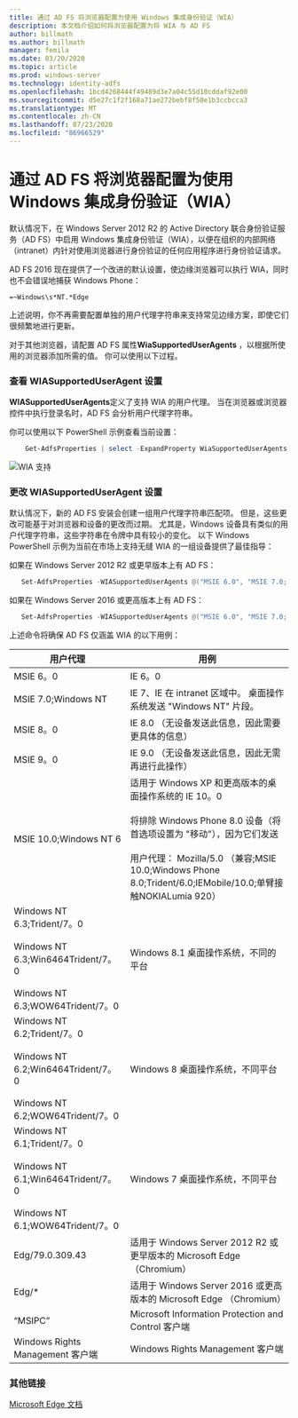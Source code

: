 ```yaml
---
title: 通过 AD FS 将浏览器配置为使用 Windows 集成身份验证（WIA）
description: 本文档介绍如何将浏览器配置为将 WIA 与 AD FS
author: billmath
ms.author: billmath
manager: femila
ms.date: 03/20/2020
ms.topic: article
ms.prod: windows-server
ms.technology: identity-adfs
ms.openlocfilehash: 1bcd4268444f49489d3e7a04c55d10cddaf92e00
ms.sourcegitcommit: d5e27c1f2f168a71ae272bebf8f50e1b3ccbcca3
ms.translationtype: MT
ms.contentlocale: zh-CN
ms.lasthandoff: 07/23/2020
ms.locfileid: "86966529"
---
```

# <a name="configure-browsers-to-use-windows-integrated-authentication-wia-with-ad-fs"></a>通过 AD FS 将浏览器配置为使用 Windows 集成身份验证（WIA）

默认情况下，在 Windows Server 2012 R2 的 Active Directory 联合身份验证服务（AD FS）中启用 Windows 集成身份验证（WIA），以便在组织的内部网络（intranet）内针对使用浏览器进行身份验证的任何应用程序进行身份验证请求。

AD FS 2016 现在提供了一个改进的默认设置，使边缘浏览器可以执行 WIA，同时也不会错误地捕获 Windows Phone：

    =~Windows\s*NT.*Edge

上述说明，你不再需要配置单独的用户代理字符串来支持常见边缘方案，即使它们很频繁地进行更新。

对于其他浏览器，请配置 AD FS 属性**WiaSupportedUserAgents** ，以根据所使用的浏览器添加所需的值。  你可以使用以下过程。



### <a name="view-wiasupporteduseragent-settings"></a>查看 WIASupportedUserAgent 设置
**WIASupportedUserAgents**定义了支持 WIA 的用户代理。 当在浏览器或浏览器控件中执行登录名时，AD FS 会分析用户代理字符串。

你可以使用以下 PowerShell 示例查看当前设置：

```powershell
    Get-AdfsProperties | select -ExpandProperty WiaSupportedUserAgents
```

![WIA 支持](../operations/media/Configure-AD-FS-Browser-WIA/wiasupport.png)

### <a name="change-wiasupporteduseragent-settings"></a>更改 WIASupportedUserAgent 设置
默认情况下，新的 AD FS 安装会创建一组用户代理字符串匹配项。 但是，这些更改可能基于对浏览器和设备的更改而过期。 尤其是，Windows 设备具有类似的用户代理字符串，这些字符串在令牌中具有较小的变化。 以下 Windows PowerShell 示例为当前在市场上支持无缝 WIA 的一组设备提供了最佳指导：

如果在 Windows Server 2012 R2 或更早版本上有 AD FS：

```powershell
   Set-AdfsProperties -WIASupportedUserAgents @("MSIE 6.0", "MSIE 7.0; Windows NT", "MSIE 8.0", "MSIE 9.0", "MSIE 10.0; Windows NT 6", "Windows NT 6.3; Trident/7.0", "Windows NT 6.3; Win64; x64; Trident/7.0", "Windows NT 6.3; WOW64; Trident/7.0", "Windows NT 6.2; Trident/7.0", "Windows NT 6.2; Win64; x64; Trident/7.0", "Windows NT 6.2; WOW64; Trident/7.0", "Windows NT 6.1; Trident/7.0", "Windows NT 6.1; Win64; x64; Trident/7.0", "Windows NT 6.1; WOW64; Trident/7.0", "MSIPC", "Windows Rights Management Client", "Edg/79.0.309.43")
```

如果在 Windows Server 2016 或更高版本上有 AD FS：

```powershell
   Set-AdfsProperties -WIASupportedUserAgents @("MSIE 6.0", "MSIE 7.0; Windows NT", "MSIE 8.0", "MSIE 9.0", "MSIE 10.0; Windows NT 6", "Windows NT 6.3; Trident/7.0", "Windows NT 6.3; Win64; x64; Trident/7.0", "Windows NT 6.3; WOW64; Trident/7.0", "Windows NT 6.2; Trident/7.0", "Windows NT 6.2; Win64; x64; Trident/7.0", "Windows NT 6.2; WOW64; Trident/7.0", "Windows NT 6.1; Trident/7.0", "Windows NT 6.1; Win64; x64; Trident/7.0", "Windows NT 6.1; WOW64; Trident/7.0", "MSIPC", "Windows Rights Management Client", "Edg/*")
```

上述命令将确保 AD FS 仅涵盖 WIA 的以下用例：



|用户代理|用例|
|-----|-----|
|MSIE 6。0|IE 6。0|
|MSIE 7.0;Windows NT|IE 7、IE 在 intranet 区域中。 桌面操作系统发送 "Windows NT" 片段。|
|MSIE 8。0|IE 8.0 （无设备发送此信息，因此需要更具体的信息）|
|MSIE 9。0|IE 9.0 （无设备发送此信息，因此无需再进行此操作）|
|MSIE 10.0;Windows NT 6|适用于 Windows XP 和更高版本的桌面操作系统的 IE 10。0</br></br>将排除 Windows Phone 8.0 设备（将首选项设置为 "移动"），因为它们发送</br></br>用户代理： Mozilla/5.0 （兼容;MSIE 10.0;Windows Phone 8.0;Trident/6.0;IEMobile/10.0;单臂接触NOKIALumia 920）|
|Windows NT 6.3;Trident/7。0</br></br>Windows NT 6.3;Win6464Trident/7。0</br></br>Windows NT 6.3;WOW64Trident/7。0| Windows 8.1 桌面操作系统，不同的平台|
|Windows NT 6.2;Trident/7。0</br></br>Windows NT 6.2;Win6464Trident/7。0</br></br>Windows NT 6.2;WOW64Trident/7。0|Windows 8 桌面操作系统，不同平台|
|Windows NT 6.1;Trident/7。0</br></br>Windows NT 6.1;Win6464Trident/7。0</br></br>Windows NT 6.1;WOW64Trident/7。0|Windows 7 桌面操作系统，不同平台|
|Edg/79.0.309.43 | 适用于 Windows Server 2012 R2 或更早版本的 Microsoft Edge （Chromium） |
|Edg/*| 适用于 Windows Server 2016 或更高版本的 Microsoft Edge （Chromium）|  
|“MSIPC”| Microsoft Information Protection and Control 客户端|
|Windows Rights Management 客户端|Windows Rights Management 客户端|


### <a name="additional-links"></a>其他链接

[Microsoft Edge 文档](/microsoft-edge/web-platform/user-agent-string)
